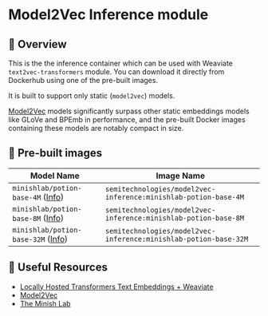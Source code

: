 # Model2Vec Inference module

🎯 Overview
-----------

This is the the inference container which can be used with Weaviate
`text2vec-transformers` module. You can download it directly from Dockerhub
using one of the pre-built images.

It is built to support only static (`model2vec`) models.

[Model2Vec](https://github.com/MinishLab/model2vec) models significantly
surpass other static embeddings models like GLoVe and BPEmb in performance,
and the pre-built Docker images containing these models are notably compact in size.

🐳 Pre-built images
-------------------

|Model Name|Image Name|
|---|---|
|`minishlab/potion-base-4M` ([Info](https://huggingface.co/minishlab/potion-base-4M))|`semitechnologies/model2vec-inference:minishlab-potion-base-4M`|
|`minishlab/potion-base-8M` ([Info](https://huggingface.co/minishlab/potion-base-8M))|`semitechnologies/model2vec-inference:minishlab-potion-base-8M`|
|`minishlab/potion-base-32M` ([Info](https://huggingface.co/minishlab/potion-base-32M))|`semitechnologies/model2vec-inference:minishlab-potion-base-32M`|

🔗 Useful Resources
--------------------

- [Locally Hosted Transformers Text Embeddings + Weaviate](https://weaviate.io/developers/weaviate/model-providers/transformers/embeddings)
- [Model2Vec](https://github.com/MinishLab/model2vec)
- [The Minish Lab](https://huggingface.co/minishlab)
